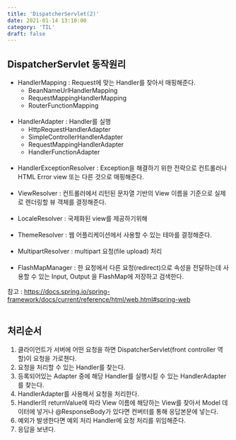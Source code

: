 ```yaml
---
title: 'DispatcherServlet(2)'
date: 2021-01-14 13:10:00
category: 'TIL'
draft: false
---
```


## DispatcherServlet 동작원리
- HandlerMapping : Request에 맞는 Handler를 찾아서 매핑해준다.
    - BeanNameUrlHandlerMapping
    - RequestMappingHandlerMapping
    - RouterFunctionMapping
      <br></br>
- HandlerAdapter : Handler를 실행
    - HttpRequestHandlerAdapter
    - SimpleControllerHandlerAdapter
    - RequestMappingHandlerAdapter
    - HandlerFunctionAdapter
      <br></br>
- HandlerExceptionResolver : Exception을 해결하기 위한 전략으로 컨트롤러나 HTML Error view 또는 다른 것으로 매핑해준다.
  <br></br>
- ViewResolver : 컨트롤러에서 리턴된 문자열 기반의 View 이름을 기준으로 실제로 렌더링할 뷰 객체를 결정해준다.
  <br></br>
- LocaleResolver : 국제화된 view를 제공하기위해
  <br></br>
- ThemeResolver : 웹 어플리케이션에서 사용할 수 있는 테마를 결정해준다.
  <br></br>
- MultipartResolver : multipart 요청(file upload) 처리
  <br></br>
- FlashMapManager : 한 요청에서 다른 요청(redirect)으로 속성을 전달하는데 사용할 수 있는 Input, Output 을 FlashMap에 저장하고 검색한다.

참고 : <https://docs.spring.io/spring-framework/docs/current/reference/html/web.html#spring-web>
<br></br>
## 처리순서
1. 클라이언트가 서버에 어떤 요청을 하면 DispatcherServlet(front controller 역할)이 요청을 가로챈다.
2. 요청을 처리할 수 있는 Handler를 찾는다.
3. 등록되어있는 Adapter 중에 해당 Handler를 실행시킬 수 있는 HandlerAdapter를 찾는다.
4. HandlerAdapter를 사용해서 요청을 처리한다.
5. Handler의 returnValue에 따라 View 이름에 해당하는 View를 찾아서 Model 데이터에 넣거나 @ResponseBody가 있다면 컨버터를 통해 응답본문에 넣는다.
6. 예외가 발생한다면 예외 처리 Handler에 요청 처리를 위임해준다.
7. 응답을 보낸다.
